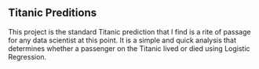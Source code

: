 ## Titanic Preditions
This project is the standard Titanic prediction that I find is a rite of passage for any data scientist at this point. It is a simple and quick analysis that determines whether a passenger on the Titanic lived or died using Logistic Regression.
